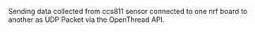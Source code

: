 Sending data collected from ccs811 sensor connected to one nrf board to another as UDP Packet via the OpenThread API.
